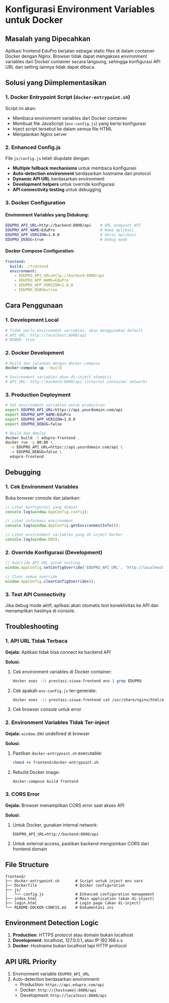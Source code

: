 # Konfigurasi Environment Variables untuk Docker

## Masalah yang Dipecahkan

Aplikasi frontend EduPro berjalan sebagai static files di dalam container Docker dengan Nginx. Browser tidak dapat mengakses environment variables dari Docker container secara langsung, sehingga konfigurasi API URL dan setting lainnya tidak dapat dibaca.

## Solusi yang Diimplementasikan

### 1. Docker Entrypoint Script (`docker-entrypoint.sh`)

Script ini akan:
- Membaca environment variables dari Docker container
- Membuat file JavaScript (`env-config.js`) yang berisi konfigurasi
- Inject script tersebut ke dalam semua file HTML
- Menjalankan Nginx server

### 2. Enhanced Config.js

File `js/config.js` telah diupdate dengan:
- **Multiple fallback mechanisms** untuk membaca konfigurasi
- **Auto-detection environment** berdasarkan hostname dan protocol
- **Dynamic API URL** berdasarkan environment
- **Development helpers** untuk override konfigurasi
- **API connectivity testing** untuk debugging

### 3. Docker Configuration

#### Environment Variables yang Didukung:

```bash
EDUPRO_API_URL=http://backend:8000/api    # URL endpoint API
EDUPRO_APP_NAME=EduPro                    # Nama aplikasi
EDUPRO_APP_VERSION=1.0.0                  # Versi aplikasi
EDUPRO_DEBUG=true                         # Debug mode
```

#### Docker Compose Configuration:

```yaml
frontend:
  build: ./frontend
  environment:
    - EDUPRO_API_URL=http://backend:8000/api
    - EDUPRO_APP_NAME=EduPro
    - EDUPRO_APP_VERSION=1.0.0
    - EDUPRO_DEBUG=true
```

## Cara Penggunaan

### 1. Development Local

```bash
# Tidak perlu environment variables, akan menggunakan default
# API_URL: http://localhost:8000/api
# DEBUG: true
```

### 2. Docker Development

```bash
# Build dan jalankan dengan docker-compose
docker-compose up --build

# Environment variables akan di-inject otomatis
# API_URL: http://backend:8000/api (internal container network)
```

### 3. Production Deployment

```bash
# Set environment variables untuk production
export EDUPRO_API_URL=https://api.yourdomain.com/api
export EDUPRO_APP_NAME=EduPro
export EDUPRO_APP_VERSION=1.0.0
export EDUPRO_DEBUG=false

# Build dan deploy
docker build -t edupro-frontend .
docker run -p 80:80 \
  -e EDUPRO_API_URL=https://api.yourdomain.com/api \
  -e EDUPRO_DEBUG=false \
  edupro-frontend
```

## Debugging

### 1. Cek Environment Variables

Buka browser console dan jalankan:

```javascript
// Lihat konfigurasi yang dimuat
console.log(window.AppConfig.config);

// Lihat informasi environment
console.log(window.AppConfig.getEnvironmentInfo());

// Lihat environment variables yang di-inject Docker
console.log(window.ENV);
```

### 2. Override Konfigurasi (Development)

```javascript
// Override API URL untuk testing
window.AppConfig.setConfigOverride('EDUPRO_API_URL', 'http://localhost:3000/api');

// Clear semua override
window.AppConfig.clearConfigOverrides();
```

### 3. Test API Connectivity

Jika debug mode aktif, aplikasi akan otomatis test konektivitas ke API dan menampilkan hasilnya di console.

## Troubleshooting

### 1. API URL Tidak Terbaca

**Gejala:** Aplikasi tidak bisa connect ke backend API

**Solusi:**
1. Cek environment variables di Docker container:
   ```bash
   docker exec -it prestasi-siswa-frontend env | grep EDUPRO
   ```

2. Cek apakah `env-config.js` ter-generate:
   ```bash
   docker exec -it prestasi-siswa-frontend cat /usr/share/nginx/html/env-config.js
   ```

3. Cek browser console untuk error

### 2. Environment Variables Tidak Ter-inject

**Gejala:** `window.ENV` undefined di browser

**Solusi:**
1. Pastikan `docker-entrypoint.sh` executable:
   ```bash
   chmod +x frontend/docker-entrypoint.sh
   ```

2. Rebuild Docker image:
   ```bash
   docker-compose build frontend
   ```

### 3. CORS Error

**Gejala:** Browser menampilkan CORS error saat akses API

**Solusi:**
1. Untuk Docker, gunakan internal network:
   ```
   EDUPRO_API_URL=http://backend:8000/api
   ```

2. Untuk external access, pastikan backend mengizinkan CORS dari frontend domain

## File Structure

```
frontend/
├── docker-entrypoint.sh       # Script untuk inject env vars
├── Dockerfile                 # Docker configuration
├── js/
│   └── config.js              # Enhanced configuration management
├── index.html                 # Main application (akan di-inject)
├── login.html                 # Login page (akan di-inject)
└── README-DOCKER-CONFIG.md    # Dokumentasi ini
```

## Environment Detection Logic

1. **Production**: HTTPS protocol atau domain bukan localhost
2. **Development**: localhost, 127.0.0.1, atau IP 192.168.x.x
3. **Docker**: Hostname bukan localhost tapi HTTP protocol

## API URL Priority

1. Environment variable `EDUPRO_API_URL`
2. Auto-detection berdasarkan environment:
   - Production: `https://api.edupro.com/api`
   - Docker: `http://{hostname}:8000/api`
   - Development: `http://localhost:8000/api` 